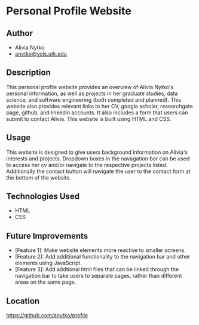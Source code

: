 # Personal Profile Website

## Author
- Alivia Nytko
- anytko@vols.utk.edu


## Description
This personal profile website provides an overview of Alivia Nytko's personal information, as well as projects in her graduate studies, data science, and software engineering (both completed and planned). This website also provides relevant links to her CV, google scholar, researchgate page, github, and linkedin accounts. It also includes a form that users can submit to contact Alivia. This website is built using HTML and CSS. 

## Usage
This website is designed to give users background information on Alivia's interests and projects. Dropdown boxes in the navagation bar can be used to access her cv and/or navigate to the respective projects listed. Additionally the contact button will navigate the user to the contact form at the bottom of the website. 

## Technologies Used
- HTML
- CSS

## Future Improvements
- [Feature 1]: Make website elements more reactive to smaller screens.
- [Feature 2]: Add additional functionality to the navigation bar and other elements using JavaScript.
- [Feature 3]: Add addtional html files that can be linked through the navigation bar to take users to separate pages, rather than different areas on the same page.

## Location 
https://github.com/anytko/profile
